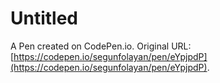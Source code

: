 # Untitled

A Pen created on CodePen.io. Original URL: [https://codepen.io/segunfolayan/pen/eYpjpdP](https://codepen.io/segunfolayan/pen/eYpjpdP).

